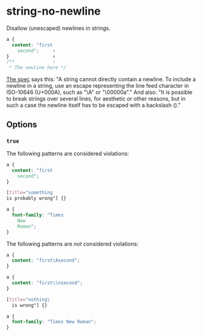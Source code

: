 # string-no-newline

Disallow (unescaped) newlines in strings.

```css
a {
  content: "first
    second";     ↑
}                ↑
/**              ↑
 * The newline here */
```

[The spec](https://www.w3.org/TR/CSS2/syndata.html#strings) says this: "A string cannot directly contain a newline. To include a newline in a string, use an escape representing the line feed character in ISO-10646 (U+000A), such as \"\A\" or \"\00000a\"." And also: "It is possible to break strings over several lines, for aesthetic or other reasons, but in such a case the newline itself has to be escaped with a backslash (\)."

## Options

### `true`

The following patterns are considered violations:

```css
a {
  content: "first
    second";     
}  
```

```css
[title="something
is probably wrong"] {}  
```

```css
a {
  font-family: "Times
    New
    Roman";
}  
```

The following patterns are *not* considered violations:

```css
a {
  content: "first\Asecond";     
}  
```

```css
a {
  content: "first\\nsecond";     
}  
```

```css
[title="nothing\
  is wrong"] {}  
```

```css
a {
  font-family: "Times New Roman";
}  
```

